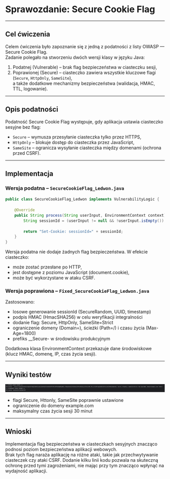 # Sprawozdanie: Secure Cookie Flag

---

## Cel ćwiczenia

Celem ćwiczenia było zapoznanie się z jedną z podatności z listy OWASP — Secure Cookie Flag.  
Zadanie polegało na stworzeniu dwóch wersji klasy w języku Java:

1. Podatnej (Vulnerable) – brak flag bezpieczeństwa w ciasteczku sesji,
2. Poprawionej (Secure) – ciasteczko zawiera wszystkie kluczowe flagi (`Secure`, `HttpOnly`, `SameSite`),  
   a także dodatkowe mechanizmy bezpieczeństwa (walidacja, HMAC, TTL, logowanie).

---

## Opis podatności

Podatność Secure Cookie Flag występuje, gdy aplikacja ustawia ciasteczko sesyjne bez flag:
- `Secure` – wymusza przesyłanie ciasteczka tylko przez HTTPS,
- `HttpOnly` – blokuje dostęp do ciasteczka przez JavaScript,
- `SameSite` – ogranicza wysyłanie ciasteczka między domenami (ochrona przed CSRF).


---

## Implementacja

### Wersja podatna – `SecureCookieFlag_Ledwon.java`

```java
public class SecureCookieFlag_Ledwon implements VulnerabilityLogic {

    @Override
    public String process(String userInput, EnvironmentContext context) throws Exception {
        String sessionId = (userInput != null && !userInput.isEmpty()) ? userInput : "abc123";

        return "Set-Cookie: sessionId=" + sessionId;
    }
}
```
Wersja podatna nie dodaje żadnych flag bezpieczeństwa. W efekcie ciasteczko:
- może zostać przesłane po HTTP,
- jest dostępne z poziomu JavaScript (document.cookie),
- może być wykorzystane w ataku CSRF.

### Wersja poprawiona – `Fixed_SecureCookieFlag_Ledwon.java`

Zastosowano:
- losowe generowanie sessionId (SecureRandom, UUID, timestamp)
- podpis HMAC (HmacSHA256) w celu weryfikacji integralności
- dodanie flag: Secure, HttpOnly, SameSite=Strict
- ograniczenie domeny (Domain=), ścieżki (Path=/) i czasu życia (Max-Age=1800)
- prefiks __Secure- w środowisku produkcyjnym

Dodatkowa klasa EnvironmentContext przekazuje dane środowiskowe (klucz HMAC, domenę, IP, czas życia sesji).

---

## Wyniki testów

![test.png](test.png)

- flagi Secure, Httonly, SameSite poprawnie ustawione
- ograniczenie do domeny example.com
- maksymalny czas życia sesji 30 minut

---

## Wnioski
Implementacja flag bezpieczeństwa w ciasteczkach sesyjnych znacząco podnosi poziom bezpieczeństwa aplikacji webowych.  
Brak tych flag naraża aplikację na różne ataki, takie jak przechwytywanie ciasteczek czy ataki CSRF. 
Dodanie kilku linii kodu pozwala na skuteczną ochronę przed tymi zagrożeniami, nie mając przy tym znacząco wpłynąć na wydajność aplikacji.